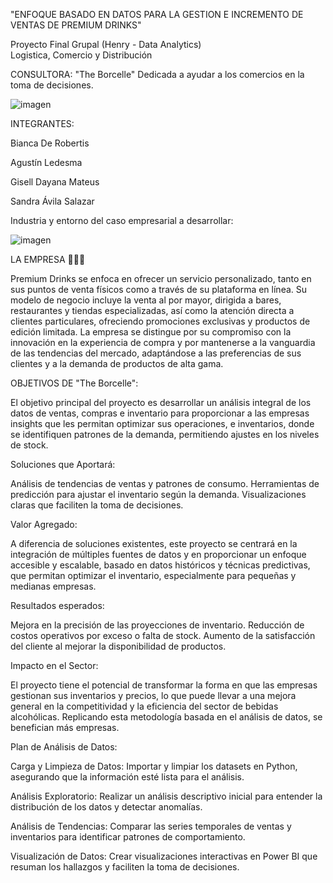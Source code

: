 
"ENFOQUE BASADO EN DATOS PARA LA GESTION E INCREMENTO DE VENTAS DE PREMIUM DRINKS"

Proyecto Final Grupal (Henry - Data Analytics)  
Logistica, Comercio y Distribución 



CONSULTORA: "The Borcelle" Dedicada a ayudar a los comercios en la toma de decisiones. 


![imagen](https://github.com/user-attachments/assets/10623915-306d-45b9-a47a-11369d7f285d)

INTEGRANTES: 

Bianca De Robertis 

Agustín Ledesma 

Gisell Dayana Mateus 

Sandra Ávila Salazar 





Industria y entorno del caso empresarial a desarrollar:

![imagen](https://github.com/user-attachments/assets/9cce3483-e8cd-4595-a2a3-ec30ba075069)

LA EMPRESA 🍺🍷🍾

Premium Drinks se enfoca en ofrecer un servicio personalizado, tanto en sus puntos de venta físicos como a través de su plataforma en línea.
Su modelo de negocio incluye la venta al por mayor, dirigida a bares, restaurantes y tiendas especializadas, así como la atención directa a clientes particulares, ofreciendo promociones exclusivas y productos de edición limitada.
La empresa se distingue por su compromiso con la innovación en la experiencia de compra y por mantenerse a la vanguardia de las tendencias del mercado, adaptándose a las preferencias de sus clientes y a la demanda de productos de alta gama.



OBJETIVOS DE "The Borcelle":

El objetivo principal del proyecto es desarrollar un análisis integral de los datos de ventas, compras e inventario para proporcionar a las empresas insights que les permitan optimizar sus operaciones, e inventarios,
donde se identifiquen patrones de la demanda, permitiendo ajustes en los niveles de stock.


Soluciones que Aportará:

Análisis de tendencias de ventas y patrones de consumo.
Herramientas de predicción para ajustar el inventario según la demanda.
Visualizaciones claras que faciliten la toma de decisiones.

Valor Agregado:

A diferencia de soluciones existentes, este proyecto se centrará en la integración de múltiples fuentes de datos y en proporcionar un enfoque accesible y escalable,
basado en datos históricos y técnicas predictivas, que permitan optimizar el inventario, especialmente para pequeñas y medianas empresas.

Resultados esperados:

Mejora en la precisión de las proyecciones de inventario.
Reducción de costos operativos por exceso o falta de stock.
Aumento de la satisfacción del cliente al mejorar la disponibilidad de productos.

Impacto en el Sector:

El proyecto tiene el potencial de transformar la forma en que las empresas gestionan sus inventarios y precios, lo que puede llevar a una mejora general en la competitividad  y la eficiencia del sector de bebidas alcohólicas. 
Replicando esta metodología  basada en el análisis de datos, se benefician más empresas.


Plan de Análisis de Datos:

Carga y Limpieza de Datos:
Importar y limpiar los datasets en Python, asegurando que la información esté lista para el análisis.

Análisis Exploratorio:
Realizar un análisis descriptivo inicial para entender la distribución de los datos y detectar anomalías.

Análisis de Tendencias:
Comparar las series temporales de ventas y inventarios para identificar patrones de comportamiento.

Visualización de Datos:
Crear visualizaciones interactivas en Power BI que resuman los hallazgos y faciliten la toma de decisiones.








